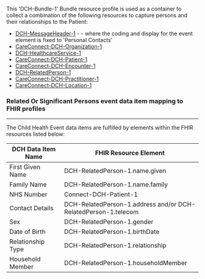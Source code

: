This 'DCH-Bundle-1' Bundle resource profile is used as a container to collect a combination of the following resources to capture persons and their relationships to the Patient:

- [DCH-MessageHeader-1] - - where the coding and display for the event element is fixed to 'Personal Contacts'
- [CareConnect-DCH-Organization-1]
- [DCH-HealthcareService-1]
- [CareConnect-DCH-Patient-1]
- [CareConnect-DCH-Encounter-1]
- [DCH-RelatedPerson-1]
- [CareConnect-DCH-Practitioner-1]
- [CareConnect-DCH-Location-1]
                                                                                                   
### Related Or Significant Persons event data item mapping to FHIR profiles ###
----------
The Child Health Event data items are fulfilled by elements within the FHIR resources listed below:

| DCH Data Item Name | FHIR Resource Element                                          |
|--------------------|----------------------------------------------------------------|
| First Given Name   | DCH-RelatedPerson-1.name.given                                 |
| Family Name        | DCH-RelatedPerson-1.name.family                                |
| NHS Number         | Connect-DCH-Patient-1                                            |
| Contact Details    | DCH-RelatedPerson-1.address and/or DCH-RelatedPerson-1.telecom |
| Sex                | DCH-RelatedPerson-1.gender                                     |
| Date of Birth      | DCH-RelatedPerson-1.birthDate                                  |
| Relationship Type  | DCH-RelatedPerson-1.relationship                               |
| Household Member   | DCH-RelatedPerson-1.householdMember                            |

[DCH-MessageHeader-1]:dch-messageheader-1.html
[CareConnect-DCH-Organization-1]:careconnect-dch-organization-1.html
[CareConnect-DCH-Patient-1]:careconnect-dch-patient-1.html
[CareConnect-DCH-Encounter-1]:careconnect-dch-encounter-1.html
[CareConnect-DCH-Organization-1]:careconnect-dch-organization-1.html
[DCH-HealthcareService-1]:dch-healthcareservice-1.html
[CareConnect-DCH-Practitioner-1]:careconnect-dch-practitioner-1.html
[CareConnect-DCH-Location-1]:careconnect-dch-location-1.html
[DCH-RelatedPerson-1]:dch-relatedperson-1.html